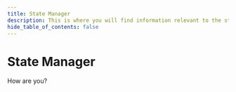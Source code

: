 ```yaml
---
title: State Manager
description: This is where you will find information relevant to the state manager.
hide_table_of_contents: false
---
```


# State Manager

How are you?
